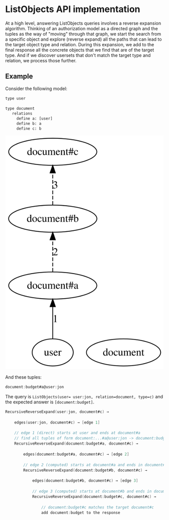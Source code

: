 # ListObjects API implementation

At a high level, answering ListObjects queries involves a reverse expansion algorithm. Thinking of an authorization model as a directed graph and the tuples as the way of "moving" through that graph, we start the search from a specific object and explore (reverse expand) all the paths that can lead to the target object type and relation. During this expansion, we add to the final response all the concrete objects that we find that are of the target type. And if we discover usersets that don't match the target type and relation, we process those further.

## Example
Consider the following model:

```
type user

type document
   relations
     define a: [user]
     define b: a
     define c: b
```

<!--
digraph G {
    
  rankdir=BT

  user
  
  document
  
  user -> "document#a" [label="1"]
  
  "document#a" -> "document#b" [label="2", style=dashed]
  
  "document#b" -> "document#c" [label="3", style=dashed]
}
-->

![model](model.svg)

And these tuples:

```go
document:budget#a@user:jon
```

The query is `ListObjects(user= user:jon, relation=document, type=c)` and the expected answer is `[document:budget]`.

```go
RecursiveReverseExpand(user:jon, document#c) →
	
    edges(user:jon, document#c) → [edge 1]

    // edge 1 (direct) starts at user and ends at document#a
    // find all tuples of form document:...#a@user:jon -> document:budget#a@user:jon
    RecursiveReverseExpand(document:budget#a, document#c) →
	    
        edges(document:budget#a, document#c) → [edge 2]

        // edge 2 (computed) starts at document#a and ends in document#b
        RecursiveReverseExpand(document:budget#b, document#c) →

            edges(document:budget#b, document#c) → [edge 3]

            // edge 3 (computed) starts at document#b and ends in document#c
            RecursiveReverseExpand(document:budget#c, document#c) →
	
                // document:budget#c matches the target document#c
                add document:budget to the response
```
